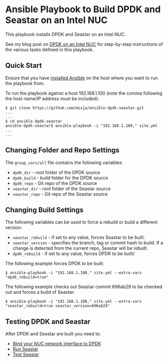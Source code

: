# Ansible Playbook to Build DPDK and Seastar on an Intel NUC

This playbook installs DPDK and Seastar on an Intel NUC.

See my blog post on [DPDK on an Intel NUC](http://pseudo.co.de/dpdk-on-an-intel-nuc/) for step-by-step instructions of the various tasks defined in this playbook.

## Quick Start
Ensure that you have [installed Ansible](http://docs.ansible.com/ansible/intro_installation.html) on the host where you want to run the playbook from.

To run the playbook against a host 192.168.1.100 (note the comma following the host name/IP address must be included):

```console 
$ git clone https://github.com/mixja/ansible-dpdk-seastar.git 
...
...
$ cd ansible-dpdk-seastar
ansible-dpdk-seastar$ ansible-playbook -i "192.168.1.100," site.yml
...
...
```

## Changing Folder and Repo Settings

The `group_vars/all` file contains the following variables:

- `dpdk_dir` - root folder of the DPDK source
- `dpdk_build` - build folder for the DPDK source
- `dpdk_repo` - Git repo of the DPDK source
- `seastar_dir` - root folder of the Seastar source
- `seastar_repo` - Git repo of the Seastar source

## Changing Build Settings

The following variables can be used to force a rebuild or build a different version:

- `seastar_rebuild` - if set to any value, forces Seastar to be built.
- `seastar_version` - specifies the branch, tag or commit hash to build.  If a change is detected from the current repo, Seastar will be rebuilt.
- `dpdk_rebuild` - if set to any value, forces DPDK to be built/

The following example forces DPDK to be built:

```console
$ ansible-playbook -i "192.168.1.100," site.yml --extra-vars "dpdk_rebuild=true"
```

The following example checks out Seastar commit 696ab29 to be checked out and forces a build of Seastar:

```console
$ ansible-playbook -i "192.168.1.100," site.yml --extra-vars "seastar_rebuild=true seastar_version=696ab29"
``` 

## Testing DPDK and Seastar

After DPDK and Seastar are built you need to:

- [Bind your NUC network interface to DPDK](http://pseudo.co.de/dpdk-on-an-intel-nuc/#binding-dpdk)
- [Run Seastar](http://pseudo.co.de/dpdk-on-an-intel-nuc/#running-seastar)
- [Test Seastar](http://pseudo.co.de/dpdk-on-an-intel-nuc/#testing-seastar)
